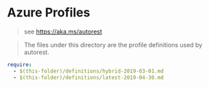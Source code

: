 # Azure Profiles

> see https://aka.ms/autorest

> The files under this directory are the profile definitions used by autorest.

``` yaml
require:
  - $(this-folder)/definitions/hybrid-2019-03-01.md
  - $(this-folder)/definitions/latest-2019-04-30.md
```

